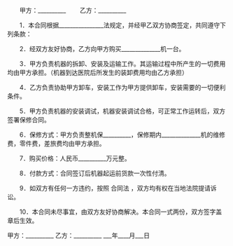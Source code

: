 
 


　　甲方：__________
　　乙方：__________


　　1．本合同根据________________法规定，并经甲乙双方协商签定，共同遵守下列条款：


　　2．经双方友好协商，乙方向甲方购买______________机一台。


　　3．甲方负责机器的拆卸、安装及运输工作。其运输过程中所产生的一切费用均由甲方承担。（机器到达医院后所发生的装卸费用均由乙方承担）


　　4．乙方负责协助甲方卸车，安装工作为甲方提供卸车，安装需要的一切便利条件。


　　5．甲方负责机器的安装调试，机器安装调试合格，可正常工作运转后，双方签署保修合同。


　　6．保修方式：甲方负责整机保__________，保修期内______________机的维修费，零件费，差旅费均由甲方承担。


　　7．购买价格：人民币__________万元整。


　　8．付款方式：合同签订后机器起运前货款一次性付清。


　　9．如双方有任何一方违约，按照
合同法
，双方均有权在当地法院提请诉讼。


　　10．本合同未尽事宜，由双方友好协商解决。本合同一式两份，双方签字盖章后生效。



甲方：__________
乙方：__________
___年____月___日
 


 

 
 
 
 
 
  


  
 

  


  


  
 
 
 
 

